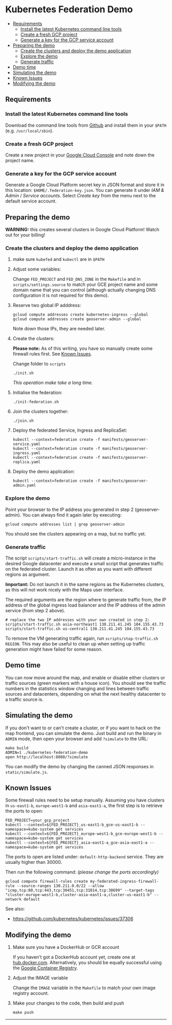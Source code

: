 # Kubernetes Federation Demo

* [Requirements](#requirements)
    * [Install the latest Kubernetes command line tools](#install-the-latest-kubernetes-command-line-tools)
    * [Create a fresh GCP project](#create-a-fresh-gcp-project)
    * [Generate a key for the GCP service account](#generate-a-key-for-the-gcp-service-account)
* [Preparing the demo](#preparing-the-demo)
    * [Create the clusters and deploy the demo application](#create-the-clusters-and-deploy-the-demo-application)
    * [Explore the demo](#explore-the-demo)
    * [Generate traffic](#generate-traffic)
* [Demo time](#demo-time)
* [Simulating the demo](#simulating-the-demo)
* [Known Issues](#known-issues)
* [Modifying the demo](#modifying-the-demo)


## Requirements

### Install the latest Kubernetes command line tools

Download the command line tools from [Github](https://github.com/kubernetes/kubernetes/blob/master/CHANGELOG.md#client-binaries) and 
install them in your `$PATH` (e.g. `/usr/local/sbin`).

### Create a fresh GCP project

Create a new project in your [Google Cloud Console](https://console.cloud.google.com/) and note down the project name.

### Generate a key for the GCP service account

Generate a Google Cloud Platform secret key in JSON format and store it in this location: `$HOME/.federation-key.json`.
You can generate it under *IAM & Admin* / *Service accounts*. Select *Create key* from the menu next to the default service account.

## Preparing the demo

**WARNING:** this creates several clusters in Google Cloud Platform! Watch out for your billing!

### Create the clusters and deploy the demo application

1. make sure `kubefed` and `kubectl` are in `$PATH`

2. Adjust some variables:

    Change `FED_PROJECT` and `FED_DNS_ZONE` in the `Makefile` and in `scripts/settings.source` to match your GCE project name 
    and some domain name that you can control (although actually changing DNS configuration it is not required for this demo).

2. Reserve two global IP adddress:

    ```
    gcloud compute addresses create kubernetes-ingress --global
    gcloud compute addresses create geoserver-admin --global
    ```
    Note down those IPs, they are needed later.

2. Create the clusters:

    **Please note:** As of this writing, you have so manually create some firewall rules first. See [Known Issues](#known-issues).

    Change folder to `scripts`

    ```
    ./init.sh
    ```
    *This operation make take a long time.*

3. Initialise the federation:    

    ```
    ./init-federation.sh
    ```   

4. Join the clusters together:

    ```
    ./join.sh
    ```   


5. Deploy the federated Service, Ingress and ReplicaSet:

    ```
    kubectl --context=federation create -f manifests/geoserver-service.yaml
    kubectl --context=federation create -f manifests/geoserver-ingress.yaml
    kubectl --context=federation create -f manifests/geoserver-replica.yaml
    ```

6. Deploy the demo application:

    ```
    kubectl --context=federation create -f manifests/geoserver-admin.yaml    
    ```

### Explore the demo

Point your browser to the IP address you generated in step 2 (geoserver-admin).
You can always find it again later by executing:

    gcloud compute addresses list | grep geoserver-admin

You should see the clusters appearing on a map, but no traffic yet.

### Generate traffic

The script `scripts/start-traffic.sh` will create a micro-instance in the desired Google 
datacenter and execute a small script that generates traffic on the federated cluster.
Launch it as often as you want with different regions as argument.

**Important:** Do not launch it in the same regions as the Kubernetes clusters, as this will not
work nicely with the Maps user interface.

The required arguments are the region where to generate traffic from, the IP address 
of the global ingress load balancer and the IP address of the admin service (from step 2 above).

    # replace the two IP addresses with your own created in step 2:
    scripts/start-traffic.sh asia-northeast1 130.211.41.245 104.155.43.73
    scripts/start-traffic.sh us-central1 130.211.41.245 104.155.43.73

To remove the VM generating traffic again, run `scripts/stop-traffic.sh REGION`. This 
may also be useful to clean up when setting up traffic generation might have failed for some reason.

## Demo time

You can now move around the map, and enable or disable either clusters or traffic sources (green markers with a house icon).
You should see the traffic numbers in the statistics window changing and lines between traffic sources and datacenters, 
depending on what the next healthy datacenter to a traffic source is.

## Simulating the demo

If you don't want to or can't create a cluster, or if you want to hack on the map frontend, you can simulate the demo.
Just build and run the binary in `ADMIN` mode, then open your browser and add `?simulate` to the URL:

    make build
    ADMIN=1 ./kubernetes-federation-demo
    open http://localhost:8080/?simulate

You can modify the demo by changing the canned JSON responses in `static/simulate.js`.

## Known Issues

Some firewall rules need to be setup manually. Assuming you have clusters in `us-east1-b`, `europe-west1-b` and `asia-east1-a`,
the first step is to retrieve the ports to open:

    FED_PROJECT=your_gcp_project
    kubectl --context=${FED_PROJECT}_us-east1-b_gce-us-east1-b --namespace=kube-system get services
    kubectl --context=${FED_PROJECT}_europe-west1-b_gce-europe-west1-b --namespace=kube-system get services
    kubectl --context=${FED_PROJECT}_asia-east1-a_gce-asia-east1-a --namespace=kube-system get services

The ports to open are listed under: `default-http-backend` service. They are usually higher than 30000.

Then run the following command: *(please change the ports accordingly)*

    gcloud compute firewall-rules create my-federated-ingress-firewall-rule --source-ranges 130.211.0.0/22 --allow "icmp,tcp:80,tcp:443,tcp:30451,tcp:31014,tcp:30699" --target-tags "cluster-europe-west1-b,cluster-asia-east1-a,cluster-us-east1-b" --network default

See also:

- https://github.com/kubernetes/kubernetes/issues/37306

## Modifying the demo

1. Make sure you have a DockerHub or GCR account

    If you haven't got a DockerHub account yet, create one at [hub.docker.com](https://hub.docker.com/).
    Alternatively, you should be equally successful using the [Google Container Registry](https://cloud.google.com/container-registry/).

2. Adjust the IMAGE variable

    Change the `IMAGE` variable in the `Makefile` to match your own image registry account.

3. Make your changes to the code, then build and push

    `make push`

---
